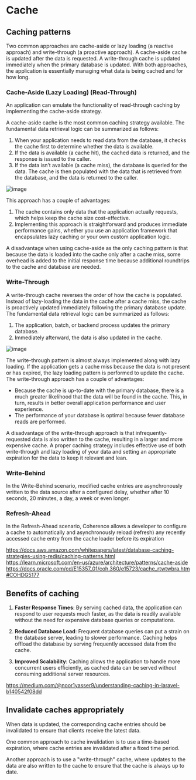 # Cache

## Caching patterns

Two common approaches are cache-aside or lazy loading (a reactive approach) and write-through (a proactive approach). A cache-aside cache is updated after the data is requested. A write-through cache is updated immediately when the primary database is updated. With both approaches, the application is essentially managing what data is being cached and for how long.

### Cache-Aside (Lazy Loading) (Read-Through)

An application can emulate the functionality of read-through caching by implementing the cache-aside strategy. 

A cache-aside cache is the most common caching strategy available. The fundamental data retrieval logic can be summarized as follows:

1. When your application needs to read data from the database, it checks the cache first to determine whether the data is available.
2. If the data is available (a cache hit), the cached data is returned, and the response is issued to the caller.
3. If the data isn’t available (a cache miss), the database is queried for the data. The cache is then populated with the data that is retrieved from the database, and the data is returned to the caller.

![image](https://github.com/lz2510/Tech/assets/1209204/b091659c-ea41-4c56-b157-1b598f175df0)

This approach has a couple of advantages:

1. The cache contains only data that the application actually requests, which helps keep the cache size cost-effective.
2. Implementing this approach is straightforward and produces immediate performance gains, whether you use an application framework that encapsulates lazy caching or your own custom application logic.

A disadvantage when using cache-aside as the only caching pattern is that because the data is loaded into the cache only after a cache miss, some overhead is added to the initial response time because additional roundtrips to the cache and database are needed.

### Write-Through

A write-through cache reverses the order of how the cache is populated. Instead of lazy-loading the data in the cache after a cache miss, the cache is proactively updated immediately following the primary database update. The fundamental data retrieval logic can be summarized as follows:

1. The application, batch, or backend process updates the primary database.
2. Immediately afterward, the data is also updated in the cache.

![image](https://github.com/lz2510/Tech/assets/1209204/670f1275-d591-4220-a411-e10082af83bb)

The write-through pattern is almost always implemented along with lazy loading. If the application gets a cache miss because the data is not present or has expired, the lazy loading pattern is performed to update the cache.
The write-through approach has a couple of advantages:
- Because the cache is up-to-date with the primary database, there is a much greater likelihood that the data will be found in the cache. This, in turn, results in better overall application performance and user experience.
- The performance of your database is optimal because fewer database reads are performed.

A disadvantage of the write-through approach is that infrequently-requested data is also written to the cache, resulting in a larger and more expensive cache.
A proper caching strategy includes effective use of both write-through and lazy loading of your data and setting an appropriate expiration for the data to keep it relevant and lean.

### Write-Behind

In the Write-Behind scenario, modified cache entries are asynchronously written to the data source after a configured delay, whether after 10 seconds, 20 minutes, a day, a week or even longer.

### Refresh-Ahead

In the Refresh-Ahead scenario, Coherence allows a developer to configure a cache to automatically and asynchronously reload (refresh) any recently accessed cache entry from the cache loader before its expiration

https://docs.aws.amazon.com/whitepapers/latest/database-caching-strategies-using-redis/caching-patterns.html  
https://learn.microsoft.com/en-us/azure/architecture/patterns/cache-aside  
https://docs.oracle.com/cd/E15357_01/coh.360/e15723/cache_rtwtwbra.htm#COHDG5177  

## Benefits of caching

1. **Faster Response Times**: By serving cached data, the application can respond to user requests much faster, as the data is readily available without the need for expensive database queries or computations.
   
2. **Reduced Database Load**: Frequent database queries can put a strain on the database server, leading to slower performance. Caching helps offload the database by serving frequently accessed data from the cache.

3. **Improved Scalability**: Caching allows the application to handle more concurrent users efficiently, as cached data can be served without consuming additional server resources.

https://medium.com/@noor1yasser9/understanding-caching-in-laravel-b140542f08dd

## Invalidate caches appropriately

When data is updated, the corresponding cache entries should be invalidated to ensure that clients receive the latest data. 

One common approach to cache invalidation is to use a time-based expiration, where cache entries are invalidated after a fixed time period. 

Another approach is to use a "write-through" cache, where updates to the data are also written to the cache to ensure that the cache is always up to date.
